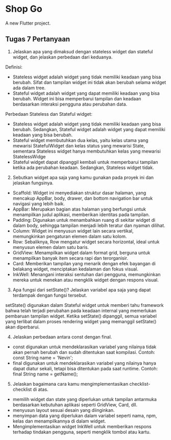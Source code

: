 # Shop Go

A new Flutter project.

## Tugas 7 Pertanyaan
1.  Jelaskan apa yang dimaksud dengan stateless widget dan stateful widget, dan jelaskan perbedaan dari keduanya.

Definisi:
- Stateless widget adalah widget yang tidak memiliki keadaan yang bisa berubah. Sifat dan tampilan widget ini tidak akan berubah selama widget ada dalam tree.
- Stateful widget adalah widget yang dapat memiliki keadaan yang bisa berubah. Widget ini bisa memperbarui tampilan dan keadaan berdasarkan interaksi pengguna atau perubahan data.

Perbedaan Stateless dan Stateful widget:
- Stateless widget adalah widget yang tidak memiliki keadaan yang bisa berubah. Sedangkan, Stateful widget adalah widget yang dapat memiliki keadaan yang bisa berubah.
- Stateful widget membutuhkan dua kelas, yaitu kelas utama yang mewarisi StatefulWidget dan kelas status yang mewarisi State, sementara Stateless widget hanya membutuhkan kelas yang mewarisi StatelessWidge
- Stateful widget dapat dipanggil kembali untuk memperbarui tampilan ketika ada perubahan keadaan. Sedangkan, Stateless widget tidak.

2. Sebutkan widget apa saja yang kamu gunakan pada proyek ini dan jelaskan fungsinya.
- Scaffold: Widget ini menyediakan struktur dasar halaman, yang mencakup AppBar, body, drawer, dan bottom navigation bar untuk navigasi yang lebih baik.
- AppBar: Merupakan bagian atas halaman yang berfungsi untuk menampilkan judul aplikasi, memberikan identitas pada tampilan.
- Padding: Digunakan untuk menambahkan ruang di sekitar widget di dalam body, sehingga tampilan menjadi lebih teratur dan nyaman dilihat.
- Column: Widget ini menyusun widget lain secara vertikal, memungkinkan pengaturan elemen dalam satu kolom.
- Row: Sebaliknya, Row mengatur widget secara horizontal, ideal untuk menyusun elemen dalam satu baris.
- GridView: Menampilkan widget dalam format grid, berguna untuk menampilkan banyak item secara rapi dan terorganisir.
- Card: Memberikan tampilan yang menarik dengan efek bayangan di belakang widget, menciptakan kedalaman dan fokus visual.
- InkWell: Menangani interaksi sentuhan dari pengguna, memungkinkan mereka untuk menekan atau mengklik widget dengan respons visual.

3. Apa fungsi dari setState()? Jelaskan variabel apa saja yang dapat terdampak dengan fungsi tersebut.

setState() digunakan dalam Stateful widget untuk memberi tahu framework bahwa telah terjadi perubahan pada keadaan internal yang memerlukan pembaruan tampilan widget.
Ketika setState() dipanggil, semua variabel yang terlibat dalam proses rendering widget yang memanggil setState() akan diperbarui.

4. Jelaskan perbedaan antara const dengan final.
- const digunakan untuk mendeklarasikan variabel yang nilainya tidak akan pernah berubah dan sudah ditentukan saat kompilasi. Contoh: const String name = 'Nevin';
- final digunakan untuk mendeklarasikan variabel yang nilainya hanya dapat diatur sekali, tetapi bisa ditentukan pada saat runtime. Contoh: final String name = getName();

5. Jelaskan bagaimana cara kamu mengimplementasikan checklist-checklist di atas.
- memilih widget dan state yang diperlukan untuk tampilan antarmuka berdasarkan kebutuhan aplikasi seperti GridView, Card, dll.
- menyusun layout sesuai desain yang diinginkan.
- menyimpan data yang diperlukan dalam variabel seperti nama, npm, kelas dan menampilkannya di dalam widget.
- Mengimplementasikan widget InkWell untuk memberikan respons terhadap tindakan pengguna, seperti mengklik tombol atau kartu.


